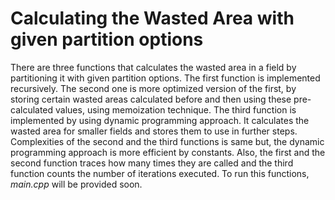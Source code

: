 # Calculating the Wasted Area with given partition options

There are three functions that calculates the wasted area in a field by partitioning it with given partition options.
The first function is implemented recursively. 
The second one is more optimized version of the first, by storing certain wasted areas calculated before and then using these pre-calculated values, using memoization technique.
The third function is implemented by using dynamic programming approach. It calculates the wasted area for smaller fields and stores them to use in further steps.
Complexities of the second and the third functions is same but, the dynamic programming approach is more efficient by constants.
Also, the first and the second function traces how many times they are called and the third function counts the number of iterations executed.
To run this functions, *main.cpp* will be provided soon.
